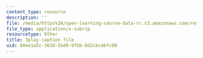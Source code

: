 ```yaml
---
content_type: resource
description: ''
file: /media/https%3A/open-learning-course-data-rc.s3.amazonaws.com/res-6-012-introduction-to-probability-spring-2018/80ee1a5c363d5bd09fbb6d2cbc4bfc08_Ajar_6MAOLw.vtt
file_type: application/x-subrip
resourcetype: Other
title: 3play caption file
uid: 80ee1a5c-363d-5bd0-9fbb-6d2cbc4bfc08
---
```

